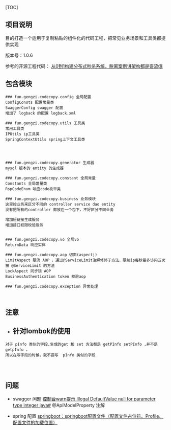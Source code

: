 [TOC]
## 项目说明

目的打造一个适用于复制粘贴的组件化的代码工程，把常见业务场景和工具类都提供实现

版本号：1.0.6

参考的开源工程代码：
[从0到1构建分布式秒杀系统，脱离案例讲架构都是耍流氓](https://gitee.com/52itstyle/spring-boot-seckill)



## 包含模块
```shell script
### fun.gengzi.codecopy.config 全局配置
ConfigConsts 配置常量类
SwaggerConfig swagger 配置
增加了 logback 的配置 logback.xml 

### fun.gengzi.codecopy.utils 工具类
常用工具类
IPUtils ip工具类
SpringContextUtils spring上下文工具类




### fun.gengzi.codecopy.generator 生成器
mysql 版本的 entity 的生成器

### fun.gengzi.codecopy.constant 全局常量
Constants 全局常量类
RspCodeEnum 响应code枚举类

### fun.gengzi.codecopy.business 业务模块
这里按业务来区分不同的 controller service dao entity
没有把所有的controller 都放在一个包下，不好区分不同业务

增加短链接生成服务
增加接口权限校验服务


### fun.gengzi.codecopy.vo 全局vo
ReturnData 响应实体

### fun.gengzi.codecopy.aop 切面(aspectj)
LimitAspect 限流 AOP ，通过@ServiceLimit注解修饰于方法，限制ip每秒最多访问五次被 @ServiceLimit 的方法
LockAspect 同步锁 AOP
BusinessAuthentication token 校验aop

### fun.gengzi.codecopy.exception 异常处理



```
## 注意

* ## 针对lombok的使用

```shell script
对于 pInfo 类似的字段,生成的get 和 set 方法都是 getPInfo setPInfo ,并不是 getpInfo 。
所以在写字段的时候，就不要写  pInfo 类似的字段
 



```
## 问题
* swagger 问题
[控制台warn提示 Illegal DefaultValue null for parameter type integer java#](https://www.cnblogs.com/michael-xiang/p/12305946.html)
@ApiModelProperty 注解

* spring 配置
[springboot：springboot配置文件（配置文件占位符、Profile、配置文件的加载位置）](https://www.cnblogs.com/Mrchengs/p/10120140.html)